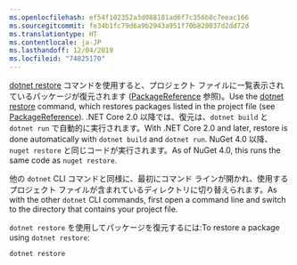 ```yaml
---
ms.openlocfilehash: ef54f102352a3d088181ad6f7c356b8c7eeac166
ms.sourcegitcommit: fe34b1fc79d6a9b2943a951f70b820037d2dd72d
ms.translationtype: HT
ms.contentlocale: ja-JP
ms.lasthandoff: 12/04/2019
ms.locfileid: "74825170"
---
```

<span data-ttu-id="eb193-101">[dotnet restore](/dotnet/core/tools/dotnet-restore?tabs=netcore2x) コマンドを使用すると、プロジェクト ファイルに一覧表示されているパッケージが復元されます ([PackageReference](../../consume-packages/package-references-in-project-files.md) 参照)。</span><span class="sxs-lookup"><span data-stu-id="eb193-101">Use the [dotnet restore](/dotnet/core/tools/dotnet-restore?tabs=netcore2x) command, which restores packages listed in the project file (see [PackageReference](../../consume-packages/package-references-in-project-files.md)).</span></span> <span data-ttu-id="eb193-102">.NET Core 2.0 以降では、復元は、`dotnet build` と `dotnet run` で自動的に実行されます。</span><span class="sxs-lookup"><span data-stu-id="eb193-102">With .NET Core 2.0 and later, restore is done automatically with `dotnet build` and `dotnet run`.</span></span> <span data-ttu-id="eb193-103">NuGet 4.0 以降、`nuget restore` と同じコードが実行されます。</span><span class="sxs-lookup"><span data-stu-id="eb193-103">As of NuGet 4.0, this runs the same code as `nuget restore`.</span></span>

<span data-ttu-id="eb193-104">他の `dotnet` CLI コマンドと同様に、最初にコマンド ラインが開かれ、使用するプロジェクト ファイルが含まれているディレクトリに切り替えられます。</span><span class="sxs-lookup"><span data-stu-id="eb193-104">As with the other `dotnet` CLI commands, first open a command line and switch to the directory that contains your project file.</span></span>

<span data-ttu-id="eb193-105">`dotnet restore` を使用してパッケージを復元するには:</span><span class="sxs-lookup"><span data-stu-id="eb193-105">To restore a package using `dotnet restore`:</span></span>

```dotnetcli
dotnet restore 
```